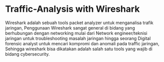 # Traffic-Analysis with Wireshark

Wireshark adalah sebuah tools packet analyzer untuk menganalisa trafik jaringan, Penggunaan Wireshark sangat general di bidang yang berhubungan dengan networking mulai dari Network engineer/teknisi jaringan untuk troubleshooting masalah jaringan hingga seorang Digital forensic analyst untuk mencari kompromi dan anomali pada traffic jaringan, Sehingga wireshark bisa dikatakan adalah salah satu tools yang wajib di bidang cybersecurity.
